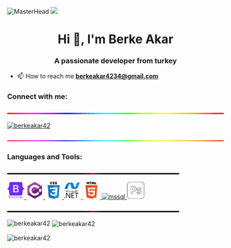 ![MasterHead]()
![](https://komarev.com/ghpvc/?username=BerkeAkar42&color=blue)
<h1 align="center">Hi 👋, I'm Berke Akar</h1>
<h3 align="center">A passionate developer from turkey</h3>



- 📫 How to reach me **berkeakar4234@gmail.com**


<h3 align="left">Connect with me:</h3>
<a href="https://github.com/404"><img src="https://github.com/BerkeAkar42/BerkeAkar42/blob/ac2df5bb6feeb0b8fc7a8ae3daed4ec0c6b22e21/Images/RGB.gif"></a>
<p align="left">
<a href="https://instagram.com/berkeakar42" target="blank"><img align="center" src="https://raw.githubusercontent.com/rahuldkjain/github-profile-readme-generator/master/src/images/icons/Social/instagram.svg" alt="berkeakar42" height="30" width="40" /></a>
</p>
<a href="https://github.com/404"><img src="https://github.com/BerkeAkar42/BerkeAkar42/blob/ac2df5bb6feeb0b8fc7a8ae3daed4ec0c6b22e21/Images/RGB.gif"></a>




<h3 align="left">Languages and Tools:</h3>

<a href="https://github.com/404"><img src="https://github.com/BerkeAkar42/BerkeAkar42/blob/ac2df5bb6feeb0b8fc7a8ae3daed4ec0c6b22e21/Images/RED.gif"></a>


<p align="left"> <a href="https://getbootstrap.com" target="_blank" rel="noreferrer"> <img src="https://raw.githubusercontent.com/devicons/devicon/master/icons/bootstrap/bootstrap-plain-wordmark.svg" alt="bootstrap" width="40" height="40"/> </a>
<a href="https://www.w3schools.com/cs/" target="_blank" rel="noreferrer"> <img src="https://raw.githubusercontent.com/devicons/devicon/master/icons/csharp/csharp-original.svg" alt="csharp" width="40" height="40"/> </a>
<a href="https://www.w3schools.com/css/" target="_blank" rel="noreferrer"> <img src="https://raw.githubusercontent.com/devicons/devicon/master/icons/css3/css3-original-wordmark.svg" alt="css3" width="40" height="40"/> </a>
<a href="https://dotnet.microsoft.com/" target="_blank" rel="noreferrer"> <img src="https://raw.githubusercontent.com/devicons/devicon/master/icons/dot-net/dot-net-original-wordmark.svg" alt="dotnet" width="40" height="40"/> </a>
<a href="https://www.w3.org/html/" target="_blank" rel="noreferrer"> <img src="https://raw.githubusercontent.com/devicons/devicon/master/icons/html5/html5-original-wordmark.svg" alt="html5" width="40" height="40"/> </a>
<a href="https://www.microsoft.com/en-us/sql-server" target="_blank" rel="noreferrer"> <img src="https://www.svgrepo.com/show/303229/microsoft-sql-server-logo.svg" alt="mssql" width="40" height="40"/> </a>
<a href="https://www.photoshop.com/en" target="_blank" rel="noreferrer"> <img src="https://raw.githubusercontent.com/devicons/devicon/master/icons/photoshop/photoshop-line.svg" alt="photoshop" width="40" height="40"/> </a> </p>


<a href="https://github.com/404"><img src="https://github.com/BerkeAkar42/BerkeAkar42/blob/ac2df5bb6feeb0b8fc7a8ae3daed4ec0c6b22e21/Images/RED.gif"></a>




<p><img align="left" src="https://github-readme-stats.vercel.app/api/top-langs?username=berkeakar42&show_icons=true&locale=en&layout=compact" alt="berkeakar42" /></p>

<p>&nbsp;<img align="center" src="https://github-readme-stats.vercel.app/api?username=berkeakar42&show_icons=true&locale=en" alt="berkeakar42" /></p>

<p><img align="center" src="https://github-readme-streak-stats.herokuapp.com/?user=berkeakar42&" alt="berkeakar42" /></p>
